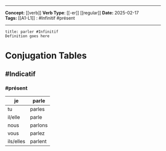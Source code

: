 
---

**Concept:** [[verb]]
**Verb Type**: [[-er]] [[regular]]
**Date:** 2025-02-17  
**Tags:** 
	[[A1-L1]] : #Infinitif #présent 

---

```ad-summary
title: parler #Infinitif
Definition goes here
```

# Conjugation Tables

## #Indicatif

### #présent

| je        | parle   |
| --------- | ------- |
| tu        | parles  |
| il/elle   | parle   |
| nous      | parlons |
| vous      | parlez  |
| ils/elles | parlent |

